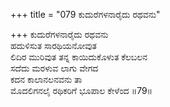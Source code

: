 +++
title = "079 ಕುದುರೆಗಳನಾರೈದು ರಥವನು"

+++
ಕುದುರೆಗಳನಾರೈದು ರಥವನು  
ಹದುಳಿಸುತ ಸಾರಥಿಯನೋವುತ  
ಲಿದಿರ ಮುರಿವುತ ತನ್ನ ಕಾಯಿದುಕೊಳುತ ಕೆಲಬಲನ  
ಸದೆದು ಮರಳುವ ಲಾಗು ವೇಗದ  
ಕದನ ಕಾಲಾನಲನವನು ತಾ  
ಮೊದಲಿಗನಲೈ ರಥಿಕರಿಗೆ ಭೂಪಾಲ ಕೇಳೆಂದ      ॥79॥